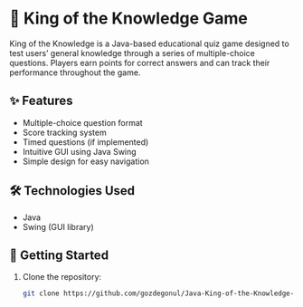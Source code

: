 # 👑 King of the Knowledge Game

King of the Knowledge is a Java-based educational quiz game designed to test users’ general knowledge through a series of multiple-choice questions. Players earn points for correct answers and can track their performance throughout the game.

## ✨ Features

- Multiple-choice question format
- Score tracking system
- Timed questions (if implemented)
- Intuitive GUI using Java Swing
- Simple design for easy navigation

## 🛠️ Technologies Used

- Java
- Swing (GUI library)

## 🚀 Getting Started

1. Clone the repository:
   ```bash
   git clone https://github.com/gozdegonul/Java-King-of-the-Knowledge-Game.git
